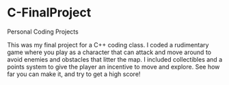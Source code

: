 # C-FinalProject
Personal Coding Projects

This was my final project for a C++ coding class. I coded a rudimentary game where you play as a character that can attack and move around 
to avoid enemies and obstacles that litter the map. I included collectibles and a points system to give the player an incentive to move
and explore. See how far you can make it, and try to get a high score!
